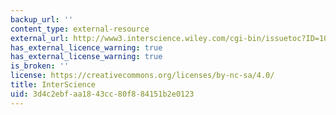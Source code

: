 ```yaml
---
backup_url: ''
content_type: external-resource
external_url: http://www3.interscience.wiley.com/cgi-bin/issuetoc?ID=102529087
has_external_licence_warning: true
has_external_license_warning: true
is_broken: ''
license: https://creativecommons.org/licenses/by-nc-sa/4.0/
title: InterScience
uid: 3d4c2ebf-aa18-43cc-80f8-84151b2e0123
---
```


